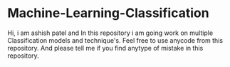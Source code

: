 # Machine-Learning-Classification
Hi, i am ashish patel and In this repository i am going work on multiple Classification models and technique's.
Feel free to use anycode from this repository.
And please tell me if you find anytype of mistake in this repository.

